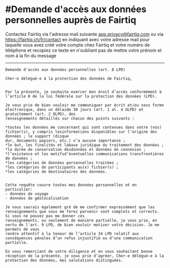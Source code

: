 # #Demande d'accès aux données personnelles auprès de  Fairtiq

Contactez Fairtiq via l'adresse mail suivante
<a href="mailto:app.privacy@fairtiq.com?subject=demande d'accès à mes données personnelles">app.privacy@fairtiq.com</a>
ou via https://fairtiq.ch/fr/contact en indiquant avec votre adresse mail pour laquelle vous avez créé votre compte chez Fairtiq et votre numéro de téléphone et recopiez ce texte en n'oubliant pas de mettre votre prénom et nom à la fin du message

***********************************************************************************
```
Demande d'accès aux données personnelles (art. 8 LPD) 

Cher-e délégué-e à la protection des données de Fairtiq, 


Par la présente, je souhaite exercer mon droit d’accès conformément à l’article 8 de la loi fédérale sur la protection des données (LPD).

Je vous prie de bien vouloir me communiquer par écrit et/ou sous forme électronique, dans un délaide 30 jours (art. 1 al. 4 OLPD) et gratuitement (art. 2 OLPD), des
renseignements détaillés sur chacun des points suivants :

*toutes les données me concernant qui sont contenues dans votre (vos) fichier(s), y compris lesinformations disponibles sur l’origine des données ; le support (disque
dur, documents papiers, etc.) n’a aucune importance ;
*le but, les finalités et labase juridique du traitement des données ; 
*la durée de conservation desdonnées et données de connexion ; 
*l’existence et les motifsd’éventuelles communications transfrontières de données ; 
*les catégories de données personnelles traitées ; 
*les catégories de participants au(x) fichier(s) ; 
*les catégories de destinataires des données. 


Cette requête couvre toutes mes données personnelles et en particulier: 
- données de voyage
- données de géolocalisation

Je vous saurais également gré de me confirmer expressément que les renseignements que vous me ferez parvenir sont complets et corrects. Si vous ne pouvez pas me donner ces
renseignements, ou seulement de manière partielle, je vous prie, en vertu de l'art. 9 LPD, de bien vouloir motiver votre décision. Je me permets de vous
rendre attentif à la teneur de l’article 34 LPD relatif aux conséquences pénales d’un refus injustifié ou d’une communication partielle.

En vous remerciant de votre diligence et en vous souhaitant bonne réception de la présente, je vous prie d’agréer, Cher-e délégué-e à la protection des données, mes salutations distinguées.


```




